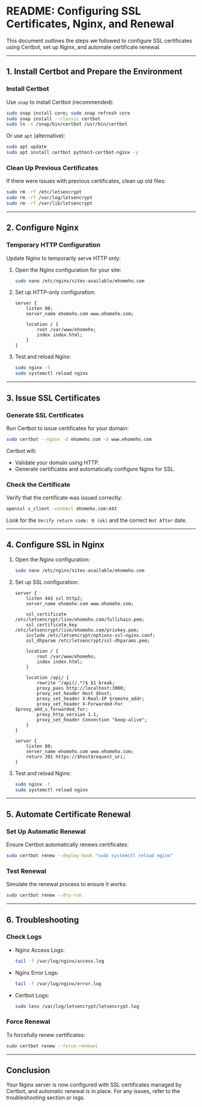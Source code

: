 # README: Configuring SSL Certificates, Nginx, and Renewal

This document outlines the steps we followed to configure SSL certificates using Certbot, set up Nginx, and automate certificate renewal.

---

## **1. Install Certbot and Prepare the Environment**

### **Install Certbot**

Use `snap` to install Certbot (recommended):

```bash
sudo snap install core; sudo snap refresh core
sudo snap install --classic certbot
sudo ln -s /snap/bin/certbot /usr/bin/certbot
```

Or use `apt` (alternative):

```bash
sudo apt update
sudo apt install certbot python3-certbot-nginx -y
```

### **Clean Up Previous Certificates**

If there were issues with previous certificates, clean up old files:

```bash
sudo rm -rf /etc/letsencrypt
sudo rm -rf /var/log/letsencrypt
sudo rm -rf /var/lib/letsencrypt
```

---

## **2. Configure Nginx**

### **Temporary HTTP Configuration**

Update Nginx to temporarily serve HTTP only:

1. Open the Nginx configuration for your site:

   ```bash
   sudo nano /etc/nginx/sites-available/ehomeho.com
   ```

2. Set up HTTP-only configuration:

   ```nginx
   server {
       listen 80;
       server_name ehomeho.com www.ehomeho.com;

       location / {
           root /var/www/ehomeho;
           index index.html;
       }
   }
   ```

3. Test and reload Nginx:

   ```bash
   sudo nginx -t
   sudo systemctl reload nginx
   ```

---

## **3. Issue SSL Certificates**

### **Generate SSL Certificates**

Run Certbot to issue certificates for your domain:

```bash
sudo certbot --nginx -d ehomeho.com -d www.ehomeho.com
```

Certbot will:

- Validate your domain using HTTP.
- Generate certificates and automatically configure Nginx for SSL.

### **Check the Certificate**

Verify that the certificate was issued correctly:

```bash
openssl s_client -connect ehomeho.com:443
```

Look for the `Verify return code: 0 (ok)` and the correct `Not After` date.

---

## **4. Configure SSL in Nginx**

1. Open the Nginx configuration:

   ```bash
   sudo nano /etc/nginx/sites-available/ehomeho.com
   ```

2. Set up SSL configuration:

   ```nginx
   server {
       listen 443 ssl http2;
       server_name ehomeho.com www.ehomeho.com;

       ssl_certificate /etc/letsencrypt/live/ehomeho.com/fullchain.pem;
       ssl_certificate_key /etc/letsencrypt/live/ehomeho.com/privkey.pem;
       include /etc/letsencrypt/options-ssl-nginx.conf;
       ssl_dhparam /etc/letsencrypt/ssl-dhparams.pem;

       location / {
           root /var/www/ehomeho;
           index index.html;
       }

       location /api/ {
           rewrite ^/api(/.*)$ $1 break;
           proxy_pass http://localhost:3000;
           proxy_set_header Host $host;
           proxy_set_header X-Real-IP $remote_addr;
           proxy_set_header X-Forwarded-For $proxy_add_x_forwarded_for;
           proxy_http_version 1.1;
           proxy_set_header Connection "keep-alive";
       }
   }

   server {
       listen 80;
       server_name ehomeho.com www.ehomeho.com;
       return 301 https://$host$request_uri;
   }
   ```

3. Test and reload Nginx:

   ```bash
   sudo nginx -t
   sudo systemctl reload nginx
   ```

---

## **5. Automate Certificate Renewal**

### **Set Up Automatic Renewal**

Ensure Certbot automatically renews certificates:

```bash
sudo certbot renew --deploy-hook "sudo systemctl reload nginx"
```

### **Test Renewal**

Simulate the renewal process to ensure it works:

```bash
sudo certbot renew --dry-run
```

---

## **6. Troubleshooting**

### **Check Logs**

- Nginx Access Logs:

  ```bash
  tail -f /var/log/nginx/access.log
  ```

- Nginx Error Logs:

  ```bash
  tail -f /var/log/nginx/error.log
  ```

- Certbot Logs:

  ```bash
  sudo less /var/log/letsencrypt/letsencrypt.log
  ```

### **Force Renewal**

To forcefully renew certificates:

```bash
sudo certbot renew --force-renewal
```

---

## **Conclusion**

Your Nginx server is now configured with SSL certificates managed by Certbot, and automatic renewal is in place. For any issues, refer to the troubleshooting section or logs.

